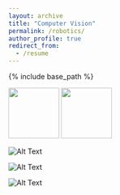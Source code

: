 ```yaml
---
layout: archive
title: "Computer Vision"
permalink: /robotics/
author_profile: true
redirect_from:
  - /resume
---
```


{% include base_path %}

<p float="left">
  <img src="http://m-a-c-e.github.io/website/files/object_tracking.gif" width="100" />
  <img src="http://m-a-c-e.github.io/website/files/obstacle_avoidance.gif" width="100" /> 
</p>

![Alt Text](http://m-a-c-e.github.io/website/files/object_tracking.gif)

![Alt Text](http://m-a-c-e.github.io/website/files/obstacle_avoidance.gif)

![Alt Text](http://m-a-c-e.github.io/website/files/control.gif)


